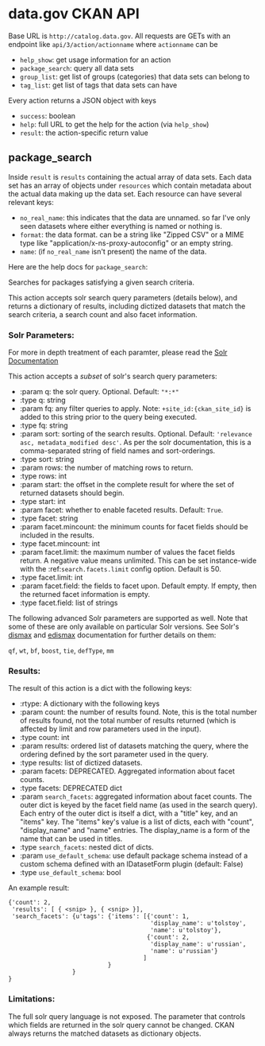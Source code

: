# data.gov CKAN API #

Base URL is `http://catalog.data.gov`. All requests are GETs with an endpoint
like `api/3/action/actionname` where `actionname` can be

* `help_show`: get usage information for an action
* `package_search`: query all data sets
* `group_list`: get list of groups (categories) that data sets can belong to
* `tag_list`: get list of tags that data sets can have

Every action returns a JSON object with keys

* `success`: boolean
* `help`: full URL to get the help for the action (via `help_show`)
* `result`: the action-specific return value

## package_search ##

Inside `result` is `results` containing the actual array of data sets. Each data
set has an array of objects under `resources` which contain metadata about the
actual data making up the data set. Each resource can have several relevant
keys:

* `no_real_name`: this indicates that the data are unnamed. so far I've only
  seen datasets where either everything is named or nothing is.
* `format`: the data format. can be a string like "Zipped CSV" or a MIME type
  like "application/x-ns-proxy-autoconfig" or an empty string.
* `name`: (if `no_real_name` isn't present) the name of the data.

Here are the help docs for `package_search`:

Searches for packages satisfying a given search criteria.

This action accepts solr search query parameters (details below), and
returns a dictionary of results, including dictized datasets that match
the search criteria, a search count and also facet information.

### Solr Parameters: ###

For more in depth treatment of each paramter, please read the [Solr
Documentation](http://wiki.apache.org/solr/CommonQueryParameters)

This action accepts a *subset* of solr's search query parameters:

* :param q: the solr query.  Optional.  Default: `"*:*"`
* :type q: string
* :param fq: any filter queries to apply.  Note: `+site_id:{ckan_site_id}`
    is added to this string prior to the query being executed.
* :type fq: string
* :param sort: sorting of the search results.  Optional.  Default:
    `'relevance asc, metadata_modified desc'`.  As per the solr
    documentation, this is a comma-separated string of field names and
    sort-orderings.
* :type sort: string
* :param rows: the number of matching rows to return.
* :type rows: int
* :param start: the offset in the complete result for where the set of
    returned datasets should begin.
* :type start: int
* :param facet: whether to enable faceted results.  Default: `True`.
* :type facet: string
* :param facet.mincount: the minimum counts for facet fields should be
    included in the results.
* :type facet.mincount: int
* :param facet.limit: the maximum number of values the facet fields return.
    A negative value means unlimited. This can be set instance-wide with
    the :ref:`search.facets.limit` config option. Default is 50.
* :type facet.limit: int
* :param facet.field: the fields to facet upon.  Default empty.  If empty,
    then the returned facet information is empty.
* :type facet.field: list of strings

The following advanced Solr parameters are supported as well. Note that
some of these are only available on particular Solr versions. See Solr's
[dismax][dismax] and [edismax][edismax] documentation for further details on them:

`qf`, `wt`, `bf`, `boost`, `tie`, `defType`, `mm`

[dismax]: http://wiki.apache.org/solr/DisMaxQParserPlugin
[edismax]: http://wiki.apache.org/solr/ExtendedDisMax

### Results: ###

The result of this action is a dict with the following keys:

* :rtype: A dictionary with the following keys
* :param count: the number of results found.  Note, this is the total number
    of results found, not the total number of results returned (which is
    affected by limit and row parameters used in the input).
* :type count: int
* :param results: ordered list of datasets matching the query, where the
    ordering defined by the sort parameter used in the query.
* :type results: list of dictized datasets.
* :param facets: DEPRECATED.  Aggregated information about facet counts.
* :type facets: DEPRECATED dict
* :param `search_facets`: aggregated information about facet counts.  The outer
    dict is keyed by the facet field name (as used in the search query).
    Each entry of the outer dict is itself a dict, with a "title" key, and
    an "items" key.  The "items" key's value is a list of dicts, each with
    "count", "display_name" and "name" entries.  The display_name is a
    form of the name that can be used in titles.
* :type `search_facets`: nested dict of dicts.
* :param `use_default_schema`: use default package schema instead of
    a custom schema defined with an IDatasetForm plugin (default: False)
* :type `use_default_schema`: bool

An example result:

    {'count': 2,
     'results': [ { <snip> }, { <snip> }],
     'search_facets': {u'tags': {'items': [{'count': 1,
                                            'display_name': u'tolstoy',
                                            'name': u'tolstoy'},
                                           {'count': 2,
                                            'display_name': u'russian',
                                            'name': u'russian'}
                                          ]
                                }
                      }
    }

### Limitations: ###

The full solr query language is not exposed. The parameter that controls which
fields are returned in the solr query cannot be changed.  CKAN always returns
the matched datasets as dictionary objects.
